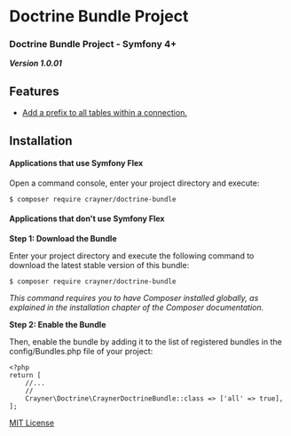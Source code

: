 # Doctrine Bundle Project
### Doctrine Bundle Project - Symfony 4+

___Version 1.0.01___

## Features
* [Add a prefix to all tables within a connection.](Documents/TablePrefix.md)

## Installation
#### Applications that use Symfony Flex
Open a command console, enter your project directory and execute:

```$ composer require crayner/doctrine-bundle```

#### Applications that don't use Symfony Flex
__Step 1: Download the Bundle__

Enter your project directory and execute the following command to download the latest stable version of this bundle:

```$ composer require crayner/doctrine-bundle```

_This command requires you to have Composer installed globally, as explained in the installation chapter of the Composer documentation._

__Step 2: Enable the Bundle__

Then, enable the bundle by adding it to the list of registered bundles in the config/Bundles.php file of your project:
```
<?php
return [
    //...
    //
    Crayner\Doctrine\CraynerDoctrineBundle::class => ['all' => true],
];
```

[MIT License](LICENSE.md)